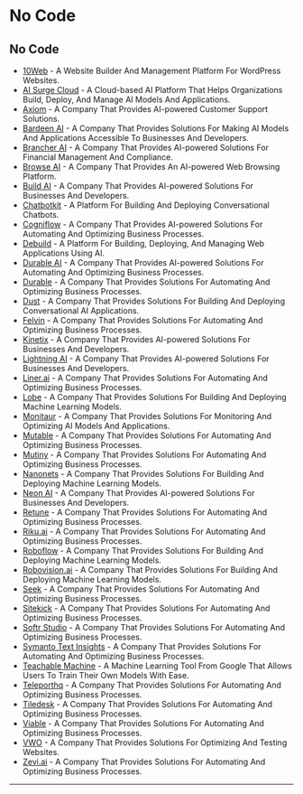 # No Code

## No Code

* [10Web](https://10web.io/) - A Website Builder And Management Platform For WordPress Websites.
* [AI Surge Cloud](https://ai-surge.cloud/) - A Cloud-based AI Platform That Helps Organizations Build, Deploy, And Manage AI Models And Applications.
* [Axiom](https://axiom.ai/) - A Company That Provides AI-powered Customer Support Solutions.
* [Bardeen AI](https://bardeen.ai/ai) - A Company That Provides Solutions For Making AI Models And Applications Accessible To Businesses And Developers.
* [Brancher AI](https://www.brancher.ai/) - A Company That Provides AI-powered Solutions For Financial Management And Compliance.
* [Browse AI](https://browse.ai) - A Company That Provides An AI-powered Web Browsing Platform.
* [Build AI](https://www.buildai.space/) - A Company That Provides AI-powered Solutions For Businesses And Developers.
* [Chatbotkit](https://chatbotkit.com/) - A Platform For Building And Deploying Conversational Chatbots.
* [Cogniflow](https://www.cogniflow.ai/) - A Company That Provides AI-powered Solutions For Automating And Optimizing Business Processes.
* [Debuild](https://debuild.app/) - A Platform For Building, Deploying, And Managing Web Applications Using AI.
* [Durable AI](https://durable.ai/) - A Company That Provides AI-powered Solutions For Automating And Optimizing Business Processes.
* [Durable](https://durable.co/) - A Company That Provides Solutions For Automating And Optimizing Business Processes.
* [Dust](https://dust.tt/) - A Company That Provides Solutions For Building And Deploying Conversational AI Applications.
* [Felvin](https://felvin.com/) - A Company That Provides Solutions For Automating And Optimizing Business Processes.
* [Kinetix](https://www.kinetix.tech/) - A Company That Provides AI-powered Solutions For Businesses And Developers.
* [Lightning AI](https://lightning.ai/) - A Company That Provides AI-powered Solutions For Businesses And Developers.
* [Liner.ai](https://liner.ai/) - A Company That Provides Solutions For Automating And Optimizing Business Processes.
* [Lobe](https://www.lobe.ai/) - A Company That Provides Solutions For Building And Deploying Machine Learning Models.
* [Monitaur](https://monitaur.ai/) - A Company That Provides Solutions For Monitoring And Optimizing AI Models And Applications.
* [Mutable](https://mutable.ai/) - A Company That Provides Solutions For Automating And Optimizing Business Processes.
* [Mutiny](https://www.mutinyhq.com/) - A Company That Provides Solutions For Automating And Optimizing Business Processes.
* [Nanonets](https://nanonets.com/) - A Company That Provides Solutions For Building And Deploying Machine Learning Models.
* [Neon AI](https://neon.ai/) - A Company That Provides AI-powered Solutions For Businesses And Developers.
* [Retune](https://retune.so/) - A Company That Provides Solutions For Automating And Optimizing Business Processes.
* [Riku.ai](https://riku.ai/) - A Company That Provides Solutions For Automating And Optimizing Business Processes.
* [Roboflow](https://roboflow.com/) - A Company That Provides Solutions For Building And Deploying Machine Learning Models.
* [Robovision.ai](https://robovision.ai/product/platform/) - A Company That Provides Solutions For Building And Deploying Machine Learning Models.
* [Seek](https://www.seek.ai/) - A Company That Provides Solutions For Automating And Optimizing Business Processes.
* [Sitekick](https://www.sitekick.ai/) - A Company That Provides Solutions For Automating And Optimizing Business Processes.
* [Softr Studio](https://softrplatformsgmbh.grsm.io/4a8exk97h4m7) - A Company That Provides Solutions For Automating And Optimizing Business Processes.
* [Symanto Text Insights](https://www.symanto.com/get-in-touch/) - A Company That Provides Solutions For Automating And Optimizing Business Processes.
* [Teachable Machine](https://teachablemachine.withgoogle.com/) - A Machine Learning Tool From Google That Allows Users To Train Their Own Models With Ease.
* [Teleporthq](https://teleporthq.io/) - A Company That Provides Solutions For Automating And Optimizing Business Processes.
* [Tiledesk](https://tiledesk.com/) - A Company That Provides Solutions For Automating And Optimizing Business Processes.
* [Viable](https://www.askviable.com/) - A Company That Provides Solutions For Automating And Optimizing Business Processes.
* [VWO](https://vwo.com/testing/) - A Company That Provides Solutions For Optimizing And Testing Websites.
* [Zevi.ai](https://www.zevi.ai/) - A Company That Provides Solutions For Automating And Optimizing Business Processes.

***
